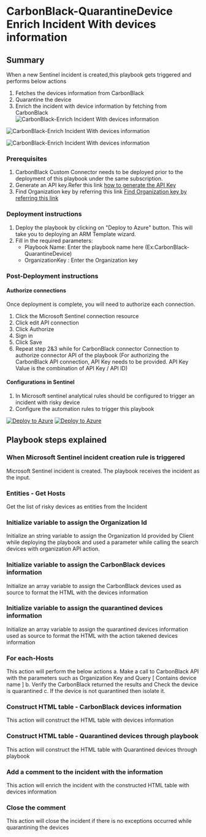 # CarbonBlack-QuarantineDevice Enrich Incident With devices information
 ## Summary
 When a new Sentinel incident is created,this playbook gets triggered and performs below actions
 1. Fetches the devices information from CarbonBlack
 2. Quarantine the device
 3. Enrich the incident with device information by fetching from CarbonBlack<br>
    ![CarbonBlack-Enrich Incident With devices information](https://raw.githubusercontent.com/Azure/Azure-Sentinel/blob/master/Solutions/VMware%20Carbon%20Black%20Cloud/Playbooks/CarbonBlack-QuarantineDevice/images/Incident_Comment.png)


![CarbonBlack-Enrich Incident With devices information](https://raw.githubusercontent.com/Azure/Azure-Sentinel/blob/master/Solutions/VMware%20Carbon%20Black%20Cloud/Playbooks/CarbonBlack-QuarantineDevice/images/designerOverviewLight1.png)

![CarbonBlack-Enrich Incident With devices information](https://raw.githubusercontent.com/Azure/Azure-Sentinel/blob/master/Solutions/VMware%20Carbon%20Black%20Cloud/Playbooks/CarbonBlack-QuarantineDevice/images/designerOverviewLight2.png)

### Prerequisites 
1. CarbonBlack Custom Connector needs to be deployed prior to the deployment of this playbook under the same subscription.
2. Generate an API key.Refer this link [ how to generate the API Key](https://developer.carbonblack.com/reference/carbon-black-cloud/authentication/#creating-an-api-key)
3. Find Organization key by referring this link [ Find Organization key by referring this link ](https://developer.carbonblack.com/reference/carbon-black-cloud/authentication/#creating-an-api-key)
### Deployment instructions 
1. Deploy the playbook by clicking on "Deploy to Azure" button. This will take you to deploying an ARM Template wizard.
2. Fill in the required parameters:
    * Playbook Name: Enter the playbook name here (Ex:CarbonBlack-QuarantineDevice)
    * OrganizationKey : Enter the Organization key
    
### Post-Deployment instructions 
#### Authorize connections
Once deployment is complete, you will need to authorize each connection.
1.	Click the Microsoft Sentinel connection resource
2.	Click edit API connection
3.	Click Authorize
4.	Sign in
5.	Click Save
6.	Repeat step 2&3 while for CarbonBlack connector Connection to authorize connector API of the playbook (For authorizing the CarbonBlack API connection, API Key needs to be provided. API Key Value is the combination of API Key / API ID)

#### Configurations in Sentinel
1. In Microsoft sentinel analytical rules should be configured to trigger an incident with risky device 
2. Configure the automation rules to trigger this playbook

[![Deploy to Azure](https://aka.ms/deploytoazurebutton)](https://portal.azure.com/#create/Microsoft.Template/uri/https%3A%2F%2Fraw.githubusercontent.com%2FAzure%2FAzure-Sentinel%2Fmaster%2FSolutions%2FCarbonBlack%2FPlaybooks%2FCarbonBlack-QuarantineDevice%2Fazuredeploy.json) [![Deploy to Azure](https://aka.ms/deploytoazuregovbutton)](https://portal.azure.us/#create/Microsoft.Template/uri/https%3A%2F%2Fraw.githubusercontent.com%2FAzure%2FAzure-Sentinel%2Fmaster%2FSolutions%2FCarbonBlack%2FPlaybooks%2FCarbonBlack-QuarantineDevice%2Fazuredeploy.json)

## Playbook steps explained

### When Microsoft Sentinel incident creation rule is triggered
Microsoft Sentinel incident is created. The playbook receives the incident as the input.

### Entities - Get Hosts
Get the list of risky devices as entities from the Incident

### Initialize variable to assign the Organization Id
Initialize an string variable to assign the Organization Id provided by Client while deploying the playbook and used a parameter while calling the search devices with organization API action.

### Initialize variable to assign the CarbonBlack devices information
Initialize an array variable to assign the CarbonBlack devices used as source to format the HTML with the devices information

### Initialize variable to assign the quarantined devices information
Initialize an array variable to assign the quarantined devices information used as source to format the HTML with the action takened devices information

### For each-Hosts
This action will perform the below actions
 a. Make a call to CarbonBlack API with the parameters such as Organization Key and Query [ Contains device name ]
 b. Verify the CarbonBlack returned the results and Check the device is quarantined
 c. If the device is not quarantined then isolate it.

### Construct HTML table - CarbonBlack devices information
This action will construct the HTML table with devices information

### Construct HTML table - Quarantined devices through playbook
This action will construct the HTML table with Quarantined devices through playbook

### Add a comment to the incident with the information
This action will enrich the incident with the constructed HTML table with devices information

### Close the comment
This action will close the incident if there is no exceptions occurred while quarantining the devices
